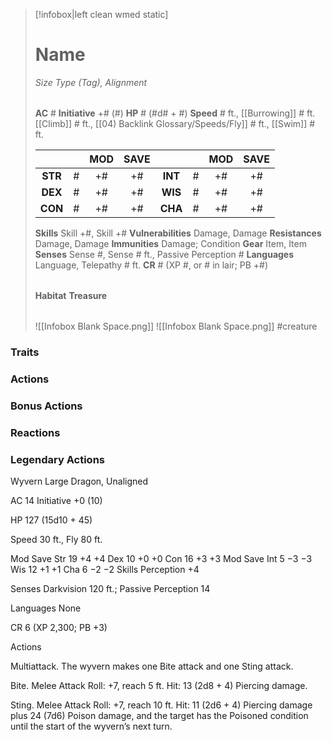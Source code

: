 > [!infobox|left clean wmed static]
> # Name
> *Size Type (Tag), Alignment*
> 
> | |
> | - |
> **AC** # **Initiative** +# (#)
> **HP** # (#d# + #)
> **Speed** # ft., [[Burrowing]] # ft. [[Climb]] # ft., [[04) Backlink Glossary/Speeds/Fly]] # ft., [[Swim]] # ft.
> 
> | | | MOD | SAVE | | | MOD | SAVE |
> | :-: | :-: | :-: | :-: | :-: | :-: | :-: | :-: |
> | **STR** | # | +# | +# | **INT** | # | +# | +# | 
> | **DEX** | # | +# | +# | **WIS** | # | +# | +# |
> | **CON** | # | +# | +# | **CHA** | # | +# | +# |
> **Skills** Skill +#, Skill +#
> **Vulnerabilities** Damage, Damage
> **Resistances** Damage, Damage
> **Immunities** Damage; Condition
> **Gear** Item, Item
> **Senses** Sense #, Sense # ft., Passive Perception #
> **Languages** Language, Telepathy # ft.
> **CR** # (XP #, or # in lair; PB +#)
>
> | |
> | - |
> **Habitat**
> **Treasure**
> 
> | |
> | - |
> ![[Infobox Blank Space.png]]
> ![[Infobox Blank Space.png]]
> #creature 


### Traits
### Actions
### Bonus Actions
### Reactions
### Legendary Actions
Wyvern
Large Dragon, Unaligned

AC 14 Initiative +0 (10)

HP 127 (15d10 + 45)

Speed 30 ft., Fly 80 ft.

Mod	Save
Str	19	+4	+4
Dex	10	+0	+0
Con	16	+3	+3
Mod	Save
Int	5	−3	−3
Wis	12	+1	+1
Cha	6	−2	−2
Skills Perception +4

Senses Darkvision 120 ft.; Passive Perception 14

Languages None

CR 6 (XP 2,300; PB +3)

Actions

Multiattack. The wyvern makes one Bite attack and one Sting attack.

Bite. Melee Attack Roll: +7, reach 5 ft. Hit: 13 (2d8 + 4) Piercing damage.

Sting. Melee Attack Roll: +7, reach 10 ft. Hit: 11 (2d6 + 4) Piercing damage plus 24 (7d6) Poison damage, and the target has the Poisoned condition until the start of the wyvern’s next turn.